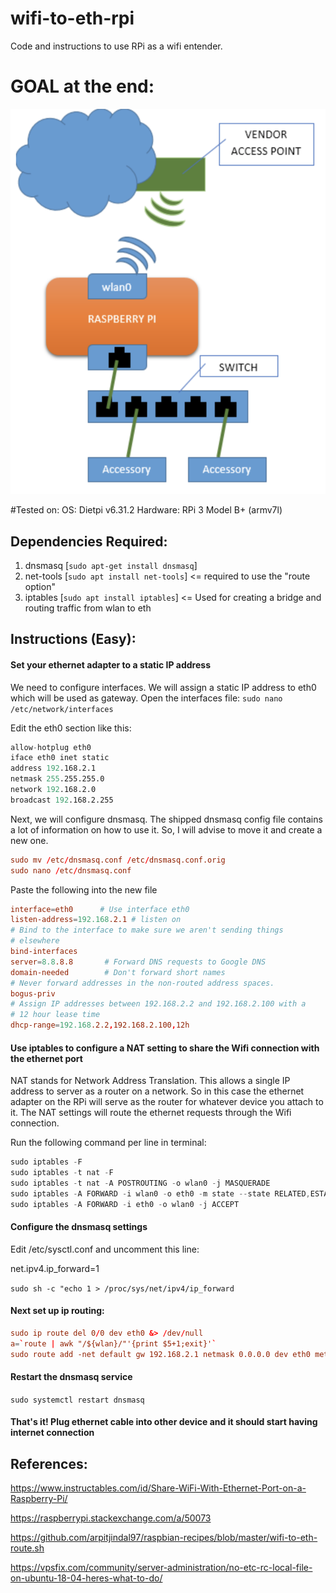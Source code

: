 # wifi-to-eth-rpi
Code and instructions to use RPi as a wifi entender.

# GOAL at the end:
![alt text](https://github.com/mehulwarade/wifi-to-eth-rpi/blob/master/goal.png?raw=true)

#Tested on:
OS: Dietpi v6.31.2
Hardware: RPi 3 Model B+ (armv7l)

## Dependencies Required:

1. dnsmasq [```sudo apt-get install dnsmasq```]
2. net-tools [```sudo apt install net-tools```]   <= required to use the "route option"
3. iptables [```sudo apt install iptables```]   <= Used for creating a bridge and routing traffic from wlan to eth

## Instructions (Easy):

#### Set your ethernet adapter to a static IP address
We need to configure interfaces. We will assign a static IP address to  eth0 which will be used as gateway. Open the interfaces file:
```sudo nano /etc/network/interfaces```

Edit the eth0 section like this:

```s
allow-hotplug eth0  
iface eth0 inet static  
address 192.168.2.1 
netmask 255.255.255.0 
network 192.168.2.0 
broadcast 192.168.2.255 
```

Next, we will configure dnsmasq. The shipped dnsmasq config file contains a lot of information on how to use it. So, I will advise to move it and create a new one.

```conf
sudo mv /etc/dnsmasq.conf /etc/dnsmasq.conf.orig 
sudo nano /etc/dnsmasq.conf
```

Paste the following into the new file

```conf
interface=eth0      # Use interface eth0  
listen-address=192.168.2.1 # listen on  
# Bind to the interface to make sure we aren't sending things 
# elsewhere  
bind-interfaces
server=8.8.8.8       # Forward DNS requests to Google DNS  
domain-needed        # Don't forward short names  
# Never forward addresses in the non-routed address spaces.
bogus-priv
# Assign IP addresses between 192.168.2.2 and 192.168.2.100 with a
# 12 hour lease time
dhcp-range=192.168.2.2,192.168.2.100,12h 

```

#### Use iptables to configure a NAT setting to share the Wifi connection with the ethernet port
NAT stands for Network Address Translation. This allows a single IP address to server as a router on a network. So in this case the ethernet adapter on the RPi will serve as the router for whatever device you attach to it. The NAT settings will route the ethernet requests through the Wifi connection.

Run the following command per line in terminal:

```s
sudo iptables -F
sudo iptables -t nat -F
sudo iptables -t nat -A POSTROUTING -o wlan0 -j MASQUERADE
sudo iptables -A FORWARD -i wlan0 -o eth0 -m state --state RELATED,ESTABLISHED -j ACCEPT
sudo iptables -A FORWARD -i eth0 -o wlan0 -j ACCEPT
```

#### Configure the dnsmasq settings
Edit /etc/sysctl.conf and uncomment this line:

net.ipv4.ip_forward=1

```sudo sh -c "echo 1 > /proc/sys/net/ipv4/ip_forward```

#### Next set up ip routing:
```conf
sudo ip route del 0/0 dev eth0 &> /dev/null
a=`route | awk "/${wlan}/"'{print $5+1;exit}'`
sudo route add -net default gw 192.168.2.1 netmask 0.0.0.0 dev eth0 metric $a
```

#### Restart the dnsmasq service

```sudo systemctl restart dnsmasq```

#### That's it! Plug ethernet cable into other device and it should start having internet connection


## References:
https://www.instructables.com/id/Share-WiFi-With-Ethernet-Port-on-a-Raspberry-Pi/ 

https://raspberrypi.stackexchange.com/a/50073 

https://github.com/arpitjindal97/raspbian-recipes/blob/master/wifi-to-eth-route.sh  

https://vpsfix.com/community/server-administration/no-etc-rc-local-file-on-ubuntu-18-04-heres-what-to-do/ 
 